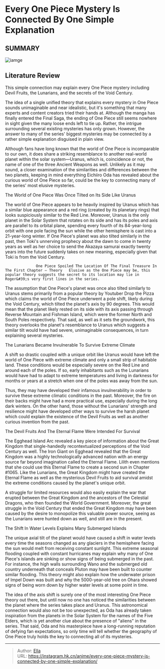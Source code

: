 # Every One Piece Mystery Is Connected By One Simple Explanation


## SUMMARY 

![iamge]()

## Literature Review

This simple connection may explain every One Piece mystery including Devil Fruits, the Lunarians, and the secrets of the Void Century.

The idea of a single unified theory that explains every mystery in One Piece sounds unimaginable and near idealistic, but it&#39;s something that many experts and content creators tried their hands at. Although the manga has finally entered the Final Saga, the ending of One Piece still seems nowhere in sight given the many loose ends left to tie up. Rather, the intrigue surrounding several existing mysteries has only grown. However, the answer to many of the series&#39; biggest mysteries may be connected by a rather simple explanation disguised in plain view.



Although fans have long known that the world of One Piece is incomparable to our own, it does share a striking resemblance to another real-world planet within the solar system—Uranus, which is, coincidence or not, the name of one of the three Ancient Weapons as well. Unlikely as it may sound, a closer examination of the similarities and differences between the two planets, keeping in mind everything Eichiiro Oda has revealed about the curious world of One Piece so far, could be the key to connecting many of the series&#39; most elusive mysteries.





 The World of One Piece Was Once Tilted on Its Side Like Uranus 
          

The world of One Piece appears to be heavily inspired by Uranus which has a similar blue appearance and a red ring (created by its planetary rings) that looks suspiciously similar to the Red Line. Moreover, Uranus is the only planet in the Solar System that rotates on its side and has its poles and axis are parallel to its orbital plane, spending every fourth of its 84-year-long orbit with one pole facing the sun while the other hemisphere is cast into a 21-year-long winter. If One Piece&#39;s planet was also tilted similarly in the past, then Toki&#39;s unnerving prophecy about the dawn to come in twenty years as well as her choice to send the Akazaya samurai exactly twenty years into the future suddenly takes on new meaning, especially given that Toki is from the Void Century.




                  One Piece Spoiled The Location Of The Final Treasure In The First Chapter – Theory   Elusive as the One Piece may be, this popular theory suggests the secret to its location may lie in Roger&#39;s very first lines in the series.   

The assumption that One Piece&#39;s planet was once also tilted similarly to Uranus stems primarily from a popular theory by Youtuber Drop the Pizza which claims the world of One Piece underwent a pole shift, likely during the Void Century, which tilted the planet&#39;s axis by 90 degrees. This would mean that the planet likely rested on its side with its axis passing through Reverse Mountain and Fishman Island, which were the former North and South Poles respectively. That said, as well as it sets the groundwork, this theory overlooks the planet&#39;s resemblance to Uranus which suggests a similar tilt would have had severe, unimaginable consequences, in turn explaining several mysteries.



 The Lunarians Became Invulnerable To Survive Extreme Climate 
          




A shift so drastic coupled with a unique orbit like Uranus would have left the world of One Piece with extreme climate and only a small strip of habitable land. These conditions would be especially severe on the Red Line and around each of the poles. If so, early inhabitants such as the Lunarians would have had to adapt to extreme temperatures and living in darkness for months or years at a stretch when one of the poles was away from the sun.

Thus, they may have developed their infamous invulnerability in order to survive these extreme climatic conditions in the past. Moreover, the fire on their backs might have had a more practical use, especially during the long dark winters. On the other hand, those without the Lunarians&#39; strength and resilience might have developed other ways to survive the harsh planet which could explain the existence of the Devil Fruits as well as another curious invention from the past.



 The Devil Fruits And The Eternal Flame Were Intended For Survival 
          




The Egghead Island Arc revealed a key piece of information about the Great Kingdom that single-handedly recontextualized perceptions of the Void Century as well. The Iron Giant on Egghead revealed that the Great Kingdom was a highly technologically advanced nation with an energy source far beyond imagination called the Eternal Flame. Lilith even mentions that she could use this Eternal Flame to create a second sun in Chapter #1065. Like the Lunarians, the Great Kingdom might have created the Eternal Flame as well as the mysterious Devil Fruits to aid survival amidst the extreme conditions caused by the planet&#39;s unique orbit.

A struggle for limited resources would also easily explain the war that erupted between the Great Kingdom and the ancestors of the Celestial Dragons, who then founded the World Government. Moreover, the great struggle in the Void Century that ended the Great Kingdom may have been caused by the desire to monopolize this valuable power source, seeing as the Lunarians were hunted down as well, and still are in the present.






 The Shift In Water Levels Explains Many Submerged Islands 
          

The unique axial tilt of the planet would have caused a shift in water levels every time the seasons changed as any glaciers in the hemisphere facing the sun would melt from receiving constant sunlight. This extreme seasonal flooding coupled with constant hurricanes may explain why many of One Piece&#39;s islands are sinking or show signs of being submerged in the past. For instance, the high walls surrounding Wano and the submerged old country underneath that conceals Pluton may have been built to counter similar flooding. This theory might also explain how the underwater prison of Impel Down was built and why the 5000-year-old tree on Ohara showed signs of being worn down by higher water levels at some point in time.

The idea of the axis shift is surely one of the most interesting One Piece theory out there, but until now no one has noticed the similarities between the planet where the series takes place and Uranus. This astronomical connection would also not be too unexpected, as Oda has already taken inspiration from the planets in the Solar System for the names of the Five Elders, which is yet another clue about the presence of &#34;aliens&#34; in the series. That said, Oda and his masterpiece have a long-running reputation of defying fan expectations, so only time will tell whether the geography of One Piece truly holds the key to connecting all of its mysteries.






---

> Author: [Ella](https://instagram.hk.cn/)  
> URL: https://instagram.hk.cn/anime/every-one-piece-mystery-is-connected-by-one-simple-explanation/  

